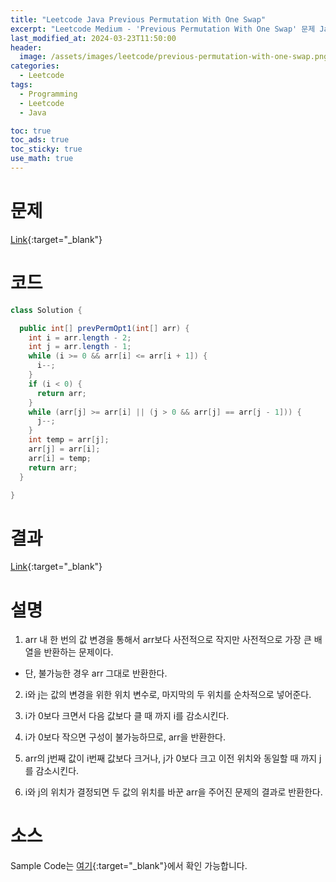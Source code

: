 ```yaml
---
title: "Leetcode Java Previous Permutation With One Swap"
excerpt: "Leetcode Medium - 'Previous Permutation With One Swap' 문제 Java 풀이"
last_modified_at: 2024-03-23T11:50:00
header:
  image: /assets/images/leetcode/previous-permutation-with-one-swap.png
categories:
  - Leetcode
tags:
  - Programming
  - Leetcode
  - Java

toc: true
toc_ads: true
toc_sticky: true
use_math: true
---
```

# 문제
[Link](https://leetcode.com/problems/previous-permutation-with-one-swap/){:target="_blank"}

# 코드
```java
class Solution {

  public int[] prevPermOpt1(int[] arr) {
    int i = arr.length - 2;
    int j = arr.length - 1;
    while (i >= 0 && arr[i] <= arr[i + 1]) {
      i--;
    }
    if (i < 0) {
      return arr;
    }
    while (arr[j] >= arr[i] || (j > 0 && arr[j] == arr[j - 1])) {
      j--;
    }
    int temp = arr[j];
    arr[j] = arr[i];
    arr[i] = temp;
    return arr;
  }

}
```

# 결과
[Link](https://leetcode.com/problems/previous-permutation-with-one-swap/submissions/1211315378/){:target="_blank"}

# 설명
1. arr 내 한 번의 값 변경을 통해서 arr보다 사전적으로 작지만 사전적으로 가장 큰 배열을 반환하는 문제이다.
- 단, 불가능한 경우 arr 그대로 반환한다.

2. i와 j는 값의 변경을 위한 위치 변수로, 마지막의 두 위치를 순차적으로 넣어준다.

3. i가 0보다 크면서 다음 값보다 클 때 까지 i를 감소시킨다.

4. i가 0보다 작으면 구성이 불가능하므로, arr을 반환한다.

5. arr의 j번째 값이 i번째 값보다 크거나, j가 0보다 크고 이전 위치와 동일할 때 까지 j를 감소시킨다.

6. i와 j의 위치가 결정되면 두 값의 위치를 바꾼 arr을 주어진 문제의 결과로 반환한다.

# 소스
Sample Code는 [여기](https://github.com/GracefulSoul/leetcode/blob/master/src/main/java/gracefulsoul/problems/PreviousPermutationWithOneSwap.java){:target="_blank"}에서 확인 가능합니다.